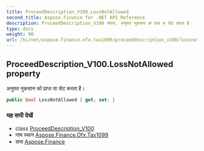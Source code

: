 ```yaml
---
title: ProceedDescription_V100.LossNotAllowed
second_title: Aspose.Finance for .NET API Reference
description: ProceedDescription_V100 संपत्त. अनुमत नुकसन क प्रप्त य सेट करत है
type: docs
weight: 90
url: /hi/net/aspose.finance.ofx.tax1099/proceeddescription_v100/lossnotallowed/
---
```

## ProceedDescription_V100.LossNotAllowed property

अनुमत नुकसान को प्राप्त या सेट करता है।

```csharp
public bool LossNotAllowed { get; set; }
```

### यह सभी देखें

* class [ProceedDescription_V100](../)
* नाम स्थान [Aspose.Finance.Ofx.Tax1099](../../proceeddescription_v100/)
* सभा [Aspose.Finance](../../../)


